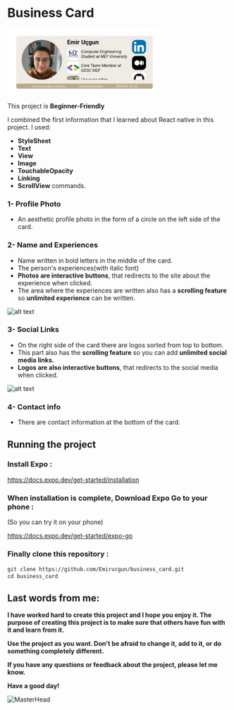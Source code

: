 # Business Card

<img src="assets/Screenshot_20231130_172757_Expo Go.jpg" alt="alt text" width="350" height="150">

This project is **Beginner-Friendly**

I combined the first information that I learned about React native in this project. I used:
- **StyleSheet**
- **Text**
- **View**
- **Image**
- **TouchableOpacity**
- **Linking**
- **ScrollView** commands.


### 1- Profile Photo

* An aesthetic profile photo in the form of a circle on the left side of the card.


### 2- Name and Experiences
* Name written in bold letters in the middle of the card.
* The person's experiences(with italic font)
* **Photos are interactive buttons**, that redirects to the site about the experience when clicked.
* The area where the experiences are written also has a **scrolling feature** so **unlimited experience** can be written.
<img src="assets/giphy.gif" alt="alt text" width="350" height="150">


### 3- Social Links
* On the right side of the card there are logos sorted from top to bottom.
* This part also has the **scrolling feature** so you can add **unlimited social media links.**
* **Logos are also interactive buttons**, that redirects to the social media when clicked.
<img src="assets/giphy (1).gif" alt="alt text" width="350" height="150">


### 4- Contact info
* There are contact information at the bottom of the card.

## Running the project

### Install Expo :
https://docs.expo.dev/get-started/installation

### When installation is complete, Download Expo Go to your phone :
(So you can try it on your phone)

https://docs.expo.dev/get-started/expo-go

### Finally clone this repository :

```
git clone https://github.com/Emirucgun/business_card.git
cd business_card
```

## Last words from me:

**I have worked hard to create this project and I hope you enjoy it. The purpose of creating this project is to make sure that others have fun with it and learn from it.**

**Use the project as you want. Don't be afraid to change it, add to it, or do something completely different.**

**If you have any questions or feedback about the project, please let me know.**

**Have a good day!**

![MasterHead](https://media2.giphy.com/media/xUPOqo6E1XvWXwlCyQ/giphy.gif?cid=ecf05e472qy7mkgkoazfneswyq4z8y6zige1bc5h6nj1nel3&ep=v1_gifs_search&rid=giphy.gif&ct=g)
